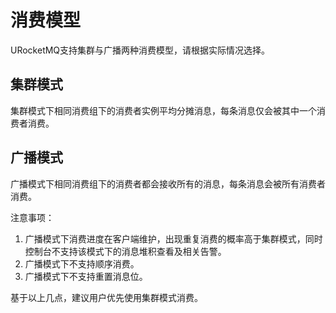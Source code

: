 # 消费模型

URocketMQ支持集群与广播两种消费模型，请根据实际情况选择。

## 集群模式

集群模式下相同消费组下的消费者实例平均分摊消息，每条消息仅会被其中一个消费者消费。

## 广播模式

广播模式下相同消费组下的消费者都会接收所有的消息，每条消息会被所有消费者消费。

注意事项：

1. 广播模式下消费进度在客户端维护，出现重复消费的概率高于集群模式，同时控制台不支持该模式下的消息堆积查看及相关告警。
2. 广播模式下不支持顺序消费。
3. 广播模式下不支持重置消息位。

基于以上几点，建议用户优先使用集群模式消费。